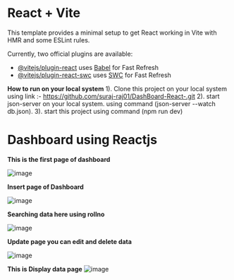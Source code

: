 # React + Vite

This template provides a minimal setup to get React working in Vite with HMR and some ESLint rules.

Currently, two official plugins are available:

- [@vitejs/plugin-react](https://github.com/vitejs/vite-plugin-react/blob/main/packages/plugin-react/README.md) uses [Babel](https://babeljs.io/) for Fast Refresh
- [@vitejs/plugin-react-swc](https://github.com/vitejs/vite-plugin-react-swc) uses [SWC](https://swc.rs/) for Fast Refresh

**How to run on your local system**
1). Clone this project on your local system
    using link :- https://github.com/suraj-raj01/DashBoard-React-.git
2). start json-server on your local system.
    using command (json-server --watch db.json).
3). start this project using command (npm run dev)


# Dashboard using Reactjs

**This is the first page of dashboard**

![image](https://github.com/user-attachments/assets/4e58a77a-5164-4198-9000-de12a9ee9ae2)

**Insert page of Dashboard**

![image](https://github.com/user-attachments/assets/7a6a6d0e-f06e-4679-80be-792bf1096dbb)

**Searching data here using rollno**

![image](https://github.com/user-attachments/assets/175b27cf-23b6-46fc-9102-dc24420b1594)

**Update page you can edit and delete data**

![image](https://github.com/user-attachments/assets/9fda4a0c-c38f-4462-8776-c52a4aee2316)

**This is Display data page**
![image](https://github.com/user-attachments/assets/edeac4f6-5c41-4575-8afe-5e00343fd23d)


